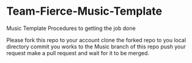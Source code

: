 # Team-Fierce-Music-Template
Music Template
Procedures to getting the job done

Please fork this repo to your account
clone the forked repo to you local directory
commit you works to the Music branch of this repo 
push your request
make a pull request and wait for it to be merged.
